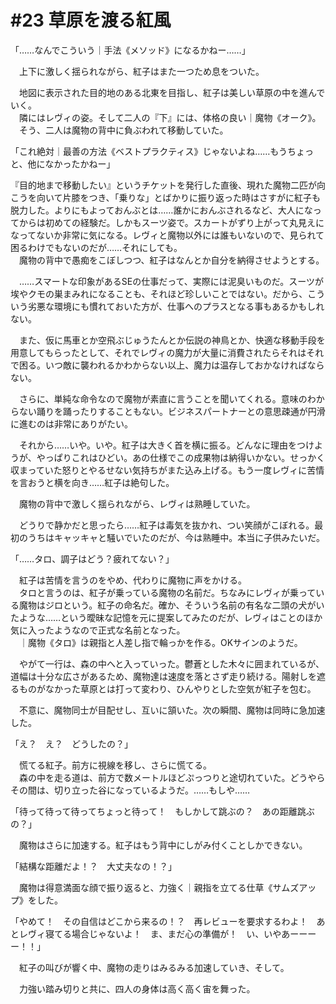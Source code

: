 # #23 草原を渡る紅風
「……なんでこういう｜手法《メソッド》になるかねー……」

　上下に激しく揺られながら、紅子はまた一つため息をついた。

　地図に表示された目的地のある北東を目指し、紅子は美しい草原の中を進んでいく。  
　隣にはレヴィの姿。そして二人の『下』には、体格の良い｜魔物《オーク》。  
　そう、二人は魔物の背中に負ぶわれて移動していた。

「これ絶対｜最善の方法《ベストプラクティス》じゃないよね……もうちょっと、他になかったかねー」

『目的地まで移動したい』というチケットを発行した直後、現れた魔物二匹が向こうを向いて片膝をつき、「乗りな」とばかりに振り返った時はさすがに紅子も脱力した。よりにもよっておんぶとは……誰かにおんぶされるなど、大人になってからは初めての経験だ。しかもスーツ姿で。スカートがずり上がって丸見えになってないか非常に気になる。レヴィと魔物以外には誰もいないので、見られて困るわけでもないのだが……それにしても。  
　魔物の背中で愚痴をこぼしつつ、紅子はなんとか自分を納得させようとする。

　……スマートな印象があるSEの仕事だって、実際には泥臭いものだ。スーツが埃やクモの巣まみれになることも、それほど珍しいことではない。だから、こういう劣悪な環境にも慣れておいた方が、仕事へのプラスとなる事もあるかもしれない。

　また、仮に馬車とか空飛ぶじゅうたんとか伝説の神鳥とか、快適な移動手段を用意してもらったとして、それでレヴィの魔力が大量に消費されたらそれはそれで困る。いつ敵に襲われるかわからない以上、魔力は温存しておかなければならない。

　さらに、単純な命令なので魔物が素直に言うことを聞いてくれる。意味のわからない踊りを踊ったりすることもない。ビジネスパートナーとの意思疎通が円滑に進むのは非常にありがたい。

　それから……いや。いや。紅子は大きく首を横に振る。どんなに理由をつけようが、やっぱりこれはひどい。あの仕様でこの成果物は納得いかない。せっかく収まっていた怒りとやるせない気持ちがまた込み上げる。もう一度レヴィに苦情を言おうと横を向き……紅子は絶句した。

　魔物の背中で激しく揺られながら、レヴィは熟睡していた。

　どうりで静かだと思ったら……紅子は毒気を抜かれ、つい笑顔がこぼれる。最初のうちはキャッキャと騒いでいたのだが、今は熟睡中。本当に子供みたいだ。

「……タロ、調子はどう？疲れてない？」

　紅子は苦情を言うのをやめ、代わりに魔物に声をかける。  
　タロと言うのは、紅子が乗っている魔物の名前だ。ちなみにレヴィが乗っている魔物はジロという。紅子の命名だ。確か、そういう名前の有名な二頭の犬がいたような……という曖昧な記憶を元に提案してみたのだが、レヴィはことのほか気に入ったようなので正式な名前となった。  
　｜魔物《タロ》は親指と人差し指で輪っかを作る。OKサインのようだ。

　やがて一行は、森の中へと入っていった。鬱蒼とした木々に囲まれているが、道幅は十分な広さがあるため、魔物達は速度を落とさず走り続ける。陽射しを遮るものがなかった草原とは打って変わり、ひんやりとした空気が紅子を包む。

　不意に、魔物同士が目配せし、互いに頷いた。次の瞬間、魔物は同時に急加速した。

「え？　え？　どうしたの？」

　慌てる紅子。前方に視線を移し、さらに慌てる。  
　森の中を走る道は、前方で数メートルほどぷっつりと途切れていた。どうやらその間は、切り立った谷になっているようだ。……もしや……

「待って待って待ってちょっと待って！　もしかして跳ぶの？　あの距離跳ぶの？」

　魔物はさらに加速する。紅子はもう背中にしがみ付くことしかできない。

「結構な距離だよ！？　大丈夫なの！？」

　魔物は得意満面な顔で振り返ると、力強く｜親指を立てる仕草《サムズアップ》をした。

「やめて！　その自信はどこから来るの！？　再レビューを要求するわよ！　あとレヴィ寝てる場合じゃないよ！　ま、まだ心の準備が！　い、いやあーーーー！！」

　紅子の叫びが響く中、魔物の走りはみるみる加速していき、そして。

　力強い踏み切りと共に、四人の身体は高く高く宙を舞った。
